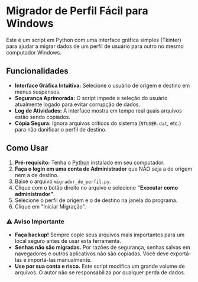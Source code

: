 # Migrador de Perfil Fácil para Windows

Este é um script em Python com uma interface gráfica simples (Tkinter) para ajudar a migrar dados de um perfil de usuário para outro no mesmo computador Windows.

## Funcionalidades

- **Interface Gráfica Intuitiva:** Selecione o usuário de origem e destino em menus suspensos.
- **Segurança Aprimorada:** O script impede a seleção do usuário atualmente logado para evitar corrupção de dados.
- **Log de Atividades:** A interface mostra em tempo real quais arquivos estão sendo copiados.
- **Cópia Segura:** Ignora arquivos críticos do sistema (`NTUSER.dat`, etc.) para não danificar o perfil de destino.

## Como Usar

1.  **Pré-requisito:** Tenha o [Python](https://www.python.org/downloads/windows/) instalado em seu computador.
2.  **Faça o login em uma conta de Administrador** que NÃO seja a de origem nem a de destino.
3.  Baixe o arquivo `migrador_de_perfil.py`.
4.  Clique com o botão direito no arquivo e selecione **"Executar como administrador"**.
5.  Selecione o perfil de origem e o de destino na janela do programa.
6.  Clique em "Iniciar Migração".

### ⚠️ Aviso Importante

- **Faça backup!** Sempre copie seus arquivos mais importantes para um local seguro antes de usar esta ferramenta.
- **Senhas não são migradas.** Por razões de segurança, senhas salvas em navegadores e outros aplicativos não são copiadas. Você deve exportá-las e importá-las manualmente.
- **Use por sua conta e risco.** Este script modifica um grande volume de arquivos. O autor não se responsabiliza por qualquer perda de dados.